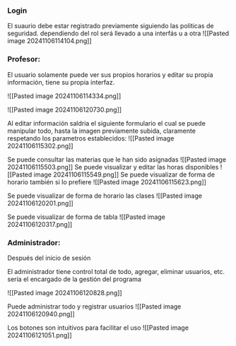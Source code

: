 ### Login
El suaurio debe estar registrado previamente siguiendo las politicas de seguridad.
dependiendo del rol será llevado  a una interfás u a otra
![[Pasted image 20241106114104.png]]
### Profesor:
El usuario solamente puede ver sus propios horarios y editar su propia información, tiene su propia interfaz.

![[Pasted image 20241106114334.png]]


![[Pasted image 20241106120730.png]]

Al editar información saldria el siguiente formulario el cual se puede manipular todo, hasta la imagen previamente subida, claramente respetando los parametros establecidos:
![[Pasted image 20241106115302.png]]

Se puede consultar las materias que le han sido asignadas
![[Pasted image 20241106115503.png]]
Se puede visualizar y editar las horas disponibles
![[Pasted image 20241106115549.png]]
Se puede visualizar de forma de horario también si lo prefiere
![[Pasted image 20241106115623.png]]

Se puede visualizar de forma de horario las clases 
![[Pasted image 20241106120201.png]]

Se puede visualizar de forma de tabla
![[Pasted image 20241106120317.png]]

### Administrador:
Después del inicio de sesión

El administrador tiene control total de todo, agregar, eliminar usuarios, etc. sería el encargado de la gestión del programa

![[Pasted image 20241106120828.png]]

Puede administrar todo y registrar usuarios
![[Pasted image 20241106120940.png]]

Los botones son intuitivos para facilitar el uso 
![[Pasted image 20241106121051.png]]